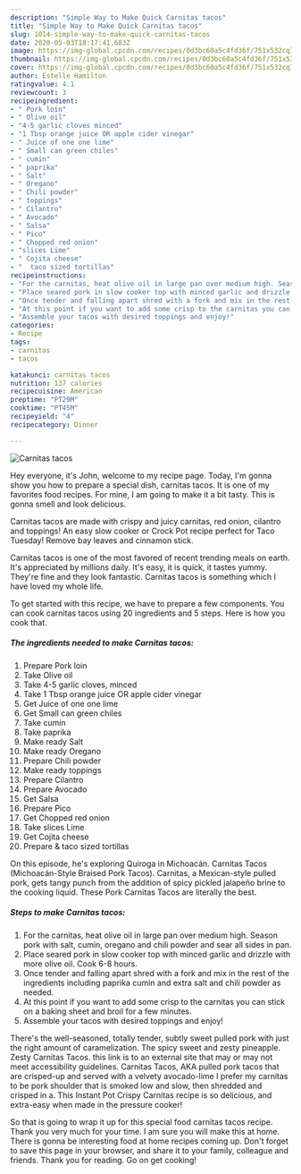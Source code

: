 ```yaml
---
description: "Simple Way to Make Quick Carnitas tacos"
title: "Simple Way to Make Quick Carnitas tacos"
slug: 1014-simple-way-to-make-quick-carnitas-tacos
date: 2020-05-03T18:17:41.683Z
image: https://img-global.cpcdn.com/recipes/0d3bc60a5c4fd36f/751x532cq70/carnitas-tacos-recipe-main-photo.jpg
thumbnail: https://img-global.cpcdn.com/recipes/0d3bc60a5c4fd36f/751x532cq70/carnitas-tacos-recipe-main-photo.jpg
cover: https://img-global.cpcdn.com/recipes/0d3bc60a5c4fd36f/751x532cq70/carnitas-tacos-recipe-main-photo.jpg
author: Estelle Hamilton
ratingvalue: 4.1
reviewcount: 3
recipeingredient:
- " Pork loin"
- " Olive oil"
- "4-5 garlic cloves minced"
- "1 Tbsp orange juice OR apple cider vinegar"
- " Juice of one one lime"
- " Small can green chiles"
- " cumin"
- " paprika"
- " Salt"
- " Oregano"
- " Chili powder"
- " toppings"
- " Cilantro"
- " Avocado"
- " Salsa"
- " Pico"
- " Chopped red onion"
- "slices Lime"
- " Cojita cheese"
- "  taco sized tortillas"
recipeinstructions:
- "For the carnitas, heat olive oil in large pan over medium high. Season pork with salt, cumin, oregano and chili powder and sear all sides in pan."
- "Place seared pork in slow cooker top with minced garlic and drizzle with more olive oil. Cook 6-8 hours."
- "Once tender and falling apart shred with a fork and mix in the rest of the ingredients including paprika cumin and extra salt and chili powder as needed."
- "At this point if you want to add some crisp to the carnitas you can stick on a baking sheet and broil for a few minutes."
- "Assemble your tacos with desired toppings and enjoy!"
categories:
- Recipe
tags:
- carnitas
- tacos

katakunci: carnitas tacos 
nutrition: 137 calories
recipecuisine: American
preptime: "PT29M"
cooktime: "PT45M"
recipeyield: "4"
recipecategory: Dinner

---
```



![Carnitas tacos](https://img-global.cpcdn.com/recipes/0d3bc60a5c4fd36f/751x532cq70/carnitas-tacos-recipe-main-photo.jpg)

Hey everyone, it's John, welcome to my recipe page. Today, I'm gonna show you how to prepare a special dish, carnitas tacos. It is one of my favorites food recipes. For mine, I am going to make it a bit tasty. This is gonna smell and look delicious.

Carnitas tacos are made with crispy and juicy carnitas, red onion, cilantro and toppings! An easy slow cooker or Crock Pot recipe perfect for Taco Tuesday! Remove bay leaves and cinnamon stick.

Carnitas tacos is one of the most favored of recent trending meals on earth. It's appreciated by millions daily. It's easy, it is quick, it tastes yummy. They're fine and they look fantastic. Carnitas tacos is something which I have loved my whole life.


To get started with this recipe, we have to prepare a few components. You can cook carnitas tacos using 20 ingredients and 5 steps. Here is how you cook that.

<!--inarticleads1-->

##### The ingredients needed to make Carnitas tacos:

1. Prepare  Pork loin
1. Take  Olive oil
1. Take 4-5 garlic cloves, minced
1. Take 1 Tbsp orange juice OR apple cider vinegar
1. Get  Juice of one one lime
1. Get  Small can green chiles
1. Take  cumin
1. Take  paprika
1. Make ready  Salt
1. Make ready  Oregano
1. Prepare  Chili powder
1. Make ready  toppings
1. Prepare  Cilantro
1. Prepare  Avocado
1. Get  Salsa
1. Prepare  Pico
1. Get  Chopped red onion
1. Take slices Lime
1. Get  Cojita cheese
1. Prepare  &amp; taco sized tortillas


On this episode, he&#39;s exploring Quiroga in Michoacán. Carnitas Tacos (Michoacán-Style Braised Pork Tacos). Carnitas, a Mexican-style pulled pork, gets tangy punch from the addition of spicy pickled jalapeño brine to the cooking liquid. These Pork Carnitas Tacos are literally the best. 

<!--inarticleads2-->

##### Steps to make Carnitas tacos:

1. For the carnitas, heat olive oil in large pan over medium high. Season pork with salt, cumin, oregano and chili powder and sear all sides in pan.
1. Place seared pork in slow cooker top with minced garlic and drizzle with more olive oil. Cook 6-8 hours.
1. Once tender and falling apart shred with a fork and mix in the rest of the ingredients including paprika cumin and extra salt and chili powder as needed.
1. At this point if you want to add some crisp to the carnitas you can stick on a baking sheet and broil for a few minutes.
1. Assemble your tacos with desired toppings and enjoy!


There&#39;s the well-seasoned, totally tender, subtly sweet pulled pork with just the right amount of caramelization. The spicy sweet and zesty pineapple. Zesty Carnitas Tacos. this link is to an external site that may or may not meet accessibility guidelines. Carnitas Tacos, AKA pulled pork tacos that are crisped-up and served with a velvety avocado-lime I prefer my carnitas to be pork shoulder that is smoked low and slow, then shredded and crisped in a. This Instant Pot Crispy Carnitas recipe is so delicious, and extra-easy when made in the pressure cooker! 

So that is going to wrap it up for this special food carnitas tacos recipe. Thank you very much for your time. I am sure you will make this at home. There is gonna be interesting food at home recipes coming up. Don't forget to save this page in your browser, and share it to your family, colleague and friends. Thank you for reading. Go on get cooking!
